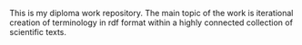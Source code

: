 This is my diploma work repository.
The main topic of the work is iterational creation of terminology in rdf format within a highly connected collection of scientific texts. 

